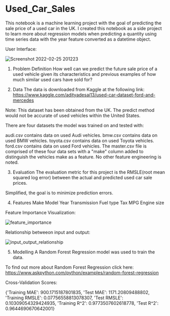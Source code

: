 # Used_Car_Sales
This notebook is a machine learning project with the goal of predicting the sale price of a used car in the UK. I created this notebook as a side project to learn more about regression models when predicting a quantity using time series data with the year feature converted as a datetime object.

User Interface:

![Screenshot 2022-02-25 201223](https://user-images.githubusercontent.com/79055002/155822718-77b7d8eb-3cca-48ac-96e7-907b01ae0870.png)

1. Problem Definition
How well can we predict the future sale price of a used vehicle given its characteristics and previous examples of how much similar used cars have sold for?

2. Data
The data is downloaded from Kaggle at the following link: https://www.kaggle.com/adityadesai13/used-car-dataset-ford-and-mercedes

Note: This dataset has been obtained from the UK. The predict method would not be accurate of used vehicles within the United States.

There are four datasets the model was trained on and tested with:

audi.csv contains data on used Audi vehicles.
bmw.csv contains data on used BMW vehicles.
toyota.csv contains data on used Toyota vehicles.
ford.csv contains data on used Ford vehicles.
The master.csv file is comprised of these four data sets with a "make" column added to distinguish the vehicles make as a feature. No other feature engineering is noted.

3. Evaluation
The evaluation metric for this project is the RMSLE(root mean squared log error) between the actual and predicted used car sale prices.

Simplified, the goal is to minimize prediction errors.

4. Features
Make
Model
Year
Transmission
Fuel type
Tax
MPG
Engine size

Feature Importance Visualization:

![feature_importance](https://user-images.githubusercontent.com/79055002/155822823-998c22d4-b07e-4953-aac6-8289b99b45df.png)

Relationship betweeon input and output:

![input_output_relationship](https://user-images.githubusercontent.com/79055002/155822926-52578958-db31-4b8e-8a44-bfa6f7968cd3.png)

5. Modelling
A Random Forest Regression model was used to train the data.

To find out more about Random Forest Regression click here: https://www.askpython.com/python/examples/random-forest-regression

Cross-Validation Scores:

{'Training MAE': 900.1715187801835,
 'Test MAE': 1171.20809488802,
 'Training RMSLE': 0.07756558813078307,
 'Test RMSLE': 0.10309054329424935,
 'Training R^2': 0.9773507602618778,
 'Test R^2': 0.9644690670642001}


